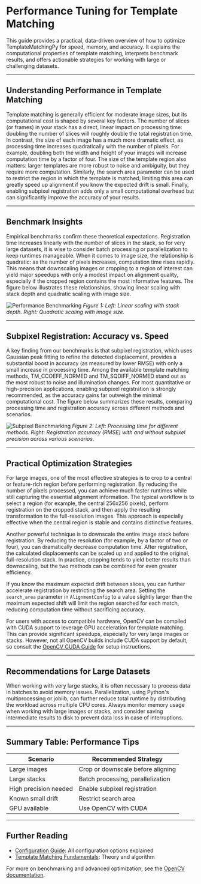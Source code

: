 # Performance Tuning for Template Matching

This guide provides a practical, data-driven overview of how to optimize TemplateMatchingPy for speed, memory, and accuracy. It explains the computational properties of template matching, interprets benchmark results, and offers actionable strategies for working with large or challenging datasets.

---

## Understanding Performance in Template Matching

Template matching is generally efficient for moderate image sizes, but its computational cost is shaped by several key factors. The number of slices (or frames) in your stack has a direct, linear impact on processing time: doubling the number of slices will roughly double the total registration time. In contrast, the size of each image has a much more dramatic effect, as processing time increases quadratically with the number of pixels. For example, doubling both the width and height of your images will increase computation time by a factor of four. The size of the template region also matters: larger templates are more robust to noise and ambiguity, but they require more computation. Similarly, the search area parameter can be used to restrict the region in which the template is matched; limiting this area can greatly speed up alignment if you know the expected drift is small. Finally, enabling subpixel registration adds only a small computational overhead but can significantly improve the accuracy of your results.

---

## Benchmark Insights

Empirical benchmarks confirm these theoretical expectations. Registration time increases linearly with the number of slices in the stack, so for very large datasets, it is wise to consider batch processing or parallelization to keep runtimes manageable. When it comes to image size, the relationship is quadratic: as the number of pixels increases, computation time rises rapidly. This means that downscaling images or cropping to a region of interest can yield major speedups with only a modest impact on alignment quality, especially if the cropped region contains the most informative features. The figure below illustrates these relationships, showing linear scaling with stack depth and quadratic scaling with image size.

![Performance Benchmarking](../images/benchmark_plot1.png)
*Figure 1: Left: Linear scaling with stack depth. Right: Quadratic scaling with image size.*

---

## Subpixel Registration: Accuracy vs. Speed

A key finding from our benchmarks is that subpixel registration, which uses Gaussian peak fitting to refine the detected displacement, provides a substantial boost in accuracy (as measured by lower RMSE) with only a small increase in processing time. Among the available template matching methods, TM_CCOEFF_NORMED and TM_SQDIFF_NORMED stand out as the most robust to noise and illumination changes. For most quantitative or high-precision applications, enabling subpixel registration is strongly recommended, as the accuracy gains far outweigh the minimal computational cost. The figure below summarizes these results, comparing processing time and registration accuracy across different methods and scenarios.

![Subpixel Benchmarking](../images/benchmark_plot2.png)
*Figure 2: Left: Processing time for different methods. Right: Registration accuracy (RMSE) with and without subpixel precision across various scenarios.*

---

## Practical Optimization Strategies

For large images, one of the most effective strategies is to crop to a central or feature-rich region before performing registration. By reducing the number of pixels processed, you can achieve much faster runtimes while still capturing the essential alignment information. The typical workflow is to select a region (for example, the central 256x256 pixels), perform registration on the cropped stack, and then apply the resulting transformation to the full-resolution images. This approach is especially effective when the central region is stable and contains distinctive features.

Another powerful technique is to downscale the entire image stack before registration. By reducing the resolution (for example, by a factor of two or four), you can dramatically decrease computation time. After registration, the calculated displacements can be scaled up and applied to the original, full-resolution stack. In practice, cropping tends to yield better results than downscaling, but the two methods can be combined for even greater efficiency.

If you know the maximum expected drift between slices, you can further accelerate registration by restricting the search area. Setting the `search_area` parameter in `AlignmentConfig` to a value slightly larger than the maximum expected shift will limit the region searched for each match, reducing computation time without sacrificing accuracy.

For users with access to compatible hardware, OpenCV can be compiled with CUDA support to leverage GPU acceleration for template matching. This can provide significant speedups, especially for very large images or stacks. However, not all OpenCV builds include CUDA support by default, so consult the [OpenCV CUDA Guide](https://docs.opencv.org/3.4/d6/d15/tutorial_building_tegra_cuda.html) for setup instructions.

---

## Recommendations for Large Datasets

When working with very large stacks, it is often necessary to process data in batches to avoid memory issues. Parallelization, using Python's multiprocessing or joblib, can further reduce total runtime by distributing the workload across multiple CPU cores. Always monitor memory usage when working with large images or stacks, and consider saving intermediate results to disk to prevent data loss in case of interruptions.

---

## Summary Table: Performance Tips

| Scenario                | Recommended Strategy                |
|-------------------------|-------------------------------------|
| Large images            | Crop or downscale before aligning   |
| Large stacks            | Batch processing, parallelization   |
| High precision needed   | Enable subpixel registration        |
| Known small drift       | Restrict search area                |
| GPU available           | Use OpenCV with CUDA                |

---

## Further Reading
- [Configuration Guide](configuration-guide.md): All configuration options explained
- [Template Matching Fundamentals](template-matching-basics.md): Theory and algorithm

For more on benchmarking and advanced optimization, see the [OpenCV documentation](https://docs.opencv.org/4.x/d4/dc6/tutorial_template_matching.html).
